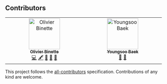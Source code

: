 ## Contributors

<!-- ALL-CONTRIBUTORS-LIST:START - Do not remove or modify this section -->
<!-- prettier-ignore-start -->
<!-- markdownlint-disable -->
<table>
  <tbody>
    <tr>
      <td align="center" valign="top" width="14.28%"><a href="https://olivierbinette.github.io/"><img src="https://avatars.githubusercontent.com/u/784901?v=4?s=100" width="100px;" alt="Olivier Binette"/><br /><sub><b>Olivier Binette</b></sub></a><br /><a href="#code-OlivierBinette" title="Code">💻</a> <a href="#content-OlivierBinette" title="Content">🖋</a> <a href="#research-OlivierBinette" title="Research">🔬</a> <a href="#ideas-OlivierBinette" title="Ideas, Planning, & Feedback">🤔</a> <a href="#doc-OlivierBinette" title="Documentation">📖</a></td>
      <td align="center" valign="top" width="14.28%"><a href="https://github.com/ybaek"><img src="https://avatars.githubusercontent.com/u/44536898?v=4?s=100" width="100px;" alt="Youngsoo Baek"/><br /><sub><b>Youngsoo Baek</b></sub></a><br /><a href="#research-ybaek" title="Research">🔬</a> <a href="#ideas-ybaek" title="Ideas, Planning, & Feedback">🤔</a></td>
    </tr>
  </tbody>
</table>

<!-- markdownlint-restore -->
<!-- prettier-ignore-end -->

<!-- ALL-CONTRIBUTORS-LIST:END -->

This project follows the [all-contributors](https://allcontributors.org/docs/en/emoji-key) specification. Contributions of any kind are welcome.
